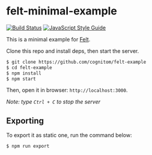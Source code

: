# felt-minimal-example

[![Build Status][travis-image]][travis-url]
[![JavaScript Style Guide][standard-image]][standard-url]

This is a minimal example for [Felt](https://github.com/cognitom/felt).

Clone this repo and install deps, then start the server.

```bash
$ git clone https://github.com/cognitom/felt-example
$ cd felt-example
$ npm install
$ npm start
```

Then, open it in browser: `http://localhost:3000`.

*Note: type `Ctrl + C` to stop the server*

## Exporting

To export it as static one, run the command below:

```bash
$ npm run export
```

[travis-image]:https://img.shields.io/travis/cognitom/felt-example.svg?style=flat-square
[travis-url]:https://travis-ci.org/cognitom/felt-example
[standard-image]:https://img.shields.io/badge/code%20style-standard-brightgreen.svg?style=flat-square
[standard-url]:http://standardjs.com/
